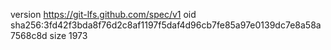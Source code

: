 version https://git-lfs.github.com/spec/v1
oid sha256:3fd42f3bda8f76d2c8af1197f5daf4d96cb7fe85a97e0139dc7e8a58a7568c8d
size 1973

